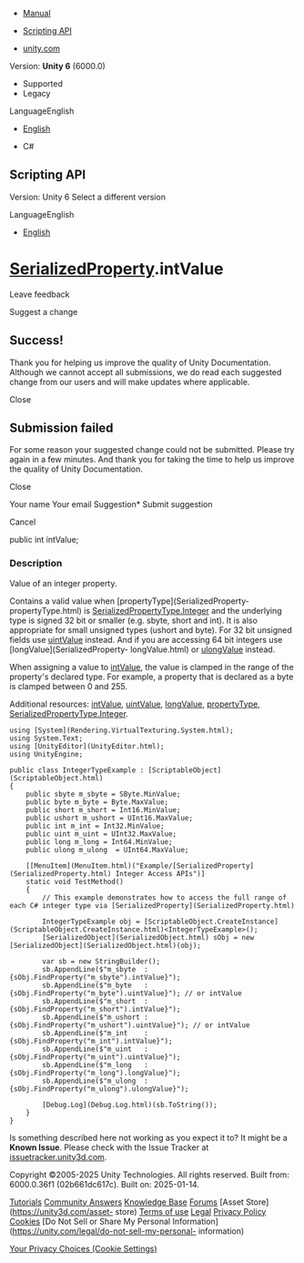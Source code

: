 [ ]()

  * [Manual](../Manual/index.html)
  * [Scripting API](../ScriptReference/index.html)

  * [unity.com](https://unity.com/)

Version: **Unity 6** (6000.0)

  * Supported
  * Legacy

LanguageEnglish

  * [English]()

  * C#

[ ](https://docs.unity3d.com)

## Scripting API

Version: Unity 6 Select a different version

LanguageEnglish

  * [English]()

#  [SerializedProperty](SerializedProperty.html).intValue

Leave feedback

Suggest a change

## Success!

Thank you for helping us improve the quality of Unity Documentation. Although
we cannot accept all submissions, we do read each suggested change from our
users and will make updates where applicable.

Close

## Submission failed

For some reason your suggested change could not be submitted. Please <a>try
again</a> in a few minutes. And thank you for taking the time to help us
improve the quality of Unity Documentation.

Close

Your name Your email Suggestion* Submit suggestion

Cancel

[ ]()

public int intValue;

### Description

Value of an integer property.

Contains a valid value when [propertyType](SerializedProperty-
propertyType.html) is
[SerializedPropertyType.Integer](SerializedPropertyType.Integer.html) and the
underlying type is signed 32 bit or smaller (e.g. sbyte, short and int). It is
also appropriate for small unsigned types (ushort and byte). For 32 bit
unsigned fields use [uintValue](SerializedProperty-uintValue.html) instead.
And if you are accessing 64 bit integers use [longValue](SerializedProperty-
longValue.html) or [ulongValue](SerializedProperty-ulongValue.html) instead.  
  
When assigning a value to [intValue](SerializedProperty-intValue.html), the
value is clamped in the range of the property's declared type. For example, a
property that is declared as a byte is clamped between 0 and 255.  
  
Additional resources: [intValue](SerializedProperty-intValue.html),
[uintValue](SerializedProperty-uintValue.html),
[longValue](SerializedProperty-longValue.html),
[propertyType](SerializedProperty-propertyType.html),
[SerializedPropertyType.Integer](SerializedPropertyType.Integer.html).

    
    
    using [System](Rendering.VirtualTexturing.System.html);
    using System.Text;
    using [UnityEditor](UnityEditor.html);
    using UnityEngine;  
      
    public class IntegerTypeExample : [ScriptableObject](ScriptableObject.html)
    {
        public sbyte m_sbyte = SByte.MinValue;
        public byte m_byte = Byte.MaxValue;
        public short m_short = Int16.MinValue;
        public ushort m_ushort = UInt16.MaxValue;
        public int m_int = Int32.MinValue;
        public uint m_uint = UInt32.MaxValue;
        public long m_long = Int64.MinValue;
        public ulong m_ulong  = UInt64.MaxValue;  
      
        [[MenuItem](MenuItem.html)("Example/[SerializedProperty](SerializedProperty.html) Integer Access APIs")]
        static void TestMethod()
        {
            // This example demonstrates how to access the full range of each C# integer type via [SerializedProperty](SerializedProperty.html)  
      
            IntegerTypeExample obj = [ScriptableObject.CreateInstance](ScriptableObject.CreateInstance.html)<IntegerTypeExample>();
            [SerializedObject](SerializedObject.html) sObj = new [SerializedObject](SerializedObject.html)(obj);  
      
            var sb = new StringBuilder();
            sb.AppendLine($"m_sbyte  : {sObj.FindProperty("m_sbyte").intValue}");
            sb.AppendLine($"m_byte   : {sObj.FindProperty("m_byte").uintValue}"); // or intValue
            sb.AppendLine($"m_short  : {sObj.FindProperty("m_short").intValue}");
            sb.AppendLine($"m_ushort : {sObj.FindProperty("m_ushort").uintValue}"); // or intValue
            sb.AppendLine($"m_int    : {sObj.FindProperty("m_int").intValue}");
            sb.AppendLine($"m_uint   : {sObj.FindProperty("m_uint").uintValue}");
            sb.AppendLine($"m_long   : {sObj.FindProperty("m_long").longValue}");
            sb.AppendLine($"m_ulong  : {sObj.FindProperty("m_ulong").ulongValue}");  
      
            [Debug.Log](Debug.Log.html)(sb.ToString());
        }
    }
    

Is something described here not working as you expect it to? It might be a
**Known Issue**. Please check with the Issue Tracker at
[issuetracker.unity3d.com](https://issuetracker.unity3d.com).

Copyright ©2005-2025 Unity Technologies. All rights reserved. Built from:
6000.0.36f1 (02b661dc617c). Built on: 2025-01-14.

[Tutorials](https://unity3d.com/learn) [Community
Answers](https://answers.unity3d.com) [Knowledge
Base](https://support.unity3d.com/hc/en-us)
[Forums](https://forum.unity3d.com) [Asset Store](https://unity3d.com/asset-
store) [Terms of use](https://docs.unity3d.com/Manual/TermsOfUse.html)
[Legal](https://unity.com/legal) [Privacy
Policy](https://unity.com/legal/privacy-policy)
[Cookies](https://unity.com/legal/cookie-policy) [Do Not Sell or Share My
Personal Information](https://unity.com/legal/do-not-sell-my-personal-
information)

[Your Privacy Choices (Cookie Settings)](javascript:void\(0\);)


